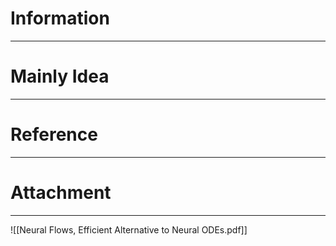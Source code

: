 # Information
---


# Mainly Idea
---


# Reference
---


# Attachment
---
![[Neural Flows, Efficient Alternative to Neural ODEs.pdf]]